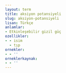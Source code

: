 ```yaml
---
layout: term
title: aksiyon potansiyeli
slug: aksiyon-potansiyeli
lisan: Türkçe
anlamlar:
- Etkinleşebilir gizil güç
ozellikler:
- - isim
  - tıp
ornekler:
- - ''
orneklerkaynak:
- - ''
---
```

